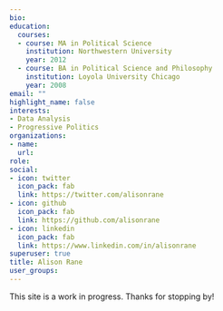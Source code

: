 ```yaml
---
bio: 
education:
  courses:
  - course: MA in Political Science
    institution: Northwestern University
    year: 2012
  - course: BA in Political Science and Philosophy
    institution: Loyola University Chicago
    year: 2008
email: ""
highlight_name: false
interests:
- Data Analysis
- Progressive Politics
organizations:
- name: 
  url: 
role: 
social:
- icon: twitter
  icon_pack: fab
  link: https://twitter.com/alisonrane
- icon: github
  icon_pack: fab
  link: https://github.com/alisonrane
- icon: linkedin
  icon_pack: fab
  link: https://www.linkedin.com/in/alisonrane
superuser: true
title: Alison Rane
user_groups:
---
```


This site is a work in progress. Thanks for stopping by!
